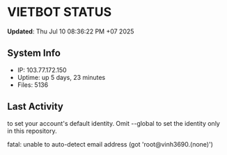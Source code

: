 # VIETBOT STATUS
**Updated**: Thu Jul 10 08:36:22 PM +07 2025

## System Info
- IP: 103.77.172.150
- Uptime: up 5 days, 23 minutes
- Files: 5136

## Last Activity

to set your account's default identity.
Omit --global to set the identity only in this repository.

fatal: unable to auto-detect email address (got 'root@vinh3690.(none)')
